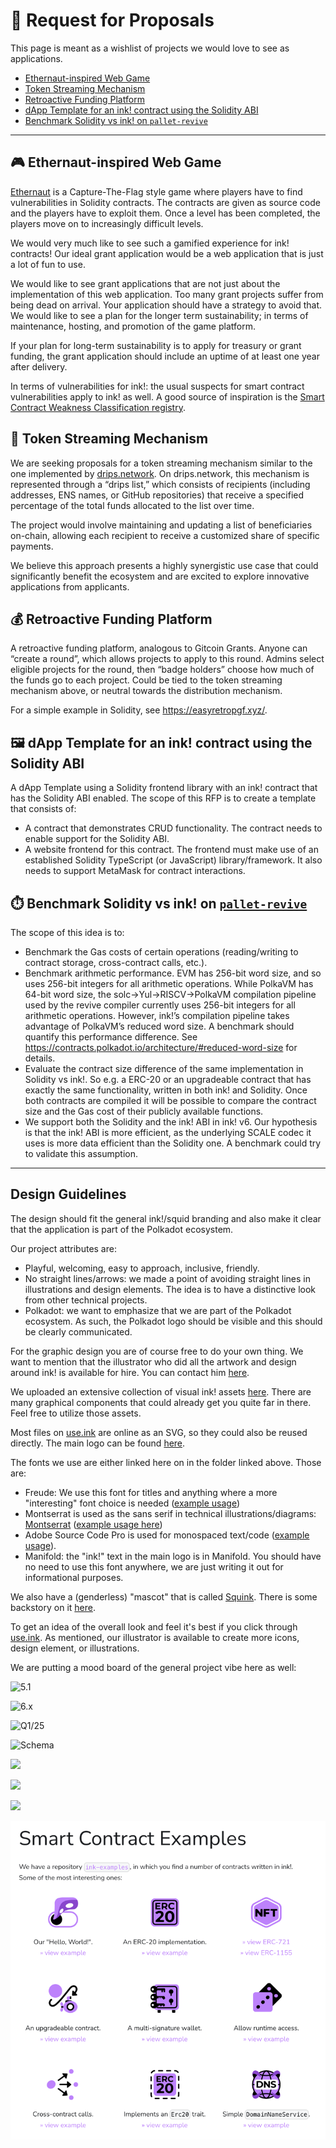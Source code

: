 # 📣 Request for Proposals

This page is meant as a wishlist of projects we would love to see
as applications.

- [Ethernaut-inspired Web Game](#-ethernaut-inspired-web-game)
- [Token Streaming Mechanism](#-token-streaming-mechanism)
- [Retroactive Funding Platform](#-retroactive-funding-platform)
- [dApp Template for an ink! contract using the Solidity ABI](#%EF%B8%8F-dapp-template-for-an-ink-contract-using-the-solidity-abi)
- [Benchmark Solidity vs ink! on `pallet-revive`](#%EF%B8%8F-benchmark-solidity-vs-ink-on-pallet-revive)

---

## 🎮 Ethernaut-inspired Web Game

[Ethernaut](https://ethernaut.openzeppelin.com/) is a Capture-The-Flag style
game where players have to find vulnerabilities in Solidity contracts.
The contracts are given as source code and the players have to exploit them.
Once a level has been completed, the players move on to increasingly difficult
levels.

We would very much like to see such a gamified experience for ink! contracts!
Our ideal grant application would be a web application that is just a lot of
fun to use.

We would like to see grant applications that are not just about the implementation
of this web application. Too many grant projects suffer from being dead on arrival.
Your application should have a strategy to avoid that. We would like to see a plan
for the longer term sustainability; in terms of maintenance, hosting, and promotion
of the game platform.

If your plan for long-term sustainability is to apply for treasury or grant funding,
the grant application should include an uptime of at least one year after delivery.

In terms of vulnerabilities for ink!: the usual suspects for smart contract
vulnerabilities apply to ink! as well. A good source of inspiration is the
[Smart Contract Weakness Classification registry](https://swcregistry.io/).

## 🚰 Token Streaming Mechanism

We are seeking proposals for a token streaming mechanism similar to the one implemented by [drips.network](https://www.drips.network/). On drips.network, this mechanism is represented through a “drips list,” which consists of recipients (including addresses, ENS names, or GitHub repositories) that receive a specified percentage of the total funds allocated to the list over time.

The project would involve maintaining and updating a list of beneficiaries on-chain, allowing each recipient to receive a customized share of specific payments.

We believe this approach presents a highly synergistic use case that could significantly benefit the ecosystem and are excited to explore innovative applications from applicants.

## 💰 Retroactive Funding Platform

A retroactive funding platform, analogous to Gitcoin Grants. Anyone can “create a round”, which allows projects to apply to this round. Admins select eligible projects for the round, then “badge holders” choose how much of the funds go to each project. Could be tied to the token streaming mechanism above, or neutral towards the distribution mechanism.

For a simple example in Solidity, see https://easyretropgf.xyz/.

## 🖼️ dApp Template for an ink! contract using the Solidity ABI

A dApp Template using a Solidity frontend library with an ink! contract that has the Solidity ABI enabled. The scope of this RFP is to create a template that consists of:

- A contract that demonstrates CRUD functionality. The contract needs to enable support for the Solidity ABI.
- A website frontend for this contract. The frontend must make use of an established Solidity TypeScript (or JavaScript) library/framework. It also needs to support MetaMask for contract interactions.

## ⏱️ Benchmark Solidity vs ink! on [`pallet-revive`](https://github.com/paritytech/polkadot-sdk/tree/master/substrate/frame/revive)

The scope of this idea is to:

- Benchmark the Gas costs of certain operations (reading/writing to contract storage, cross-contract calls, etc.).
- Benchmark arithmetic performance. EVM has 256-bit word size, and so uses 256-bit integers for all arithmetic operations. While PolkaVM has 64-bit word size, the solc→Yul→RISCV→PolkaVM compilation pipeline used by the revive compiler currently uses 256-bit integers for all arithmetic operations. However, ink!’s compilation pipeline takes advantage of PolkaVM’s reduced word size. A benchmark should quantify this performance difference. See https://contracts.polkadot.io/architecture/#reduced-word-size for details.
- Evaluate the contract size difference of the same implementation in Solidity vs ink!. So e.g. a ERC-20 or an upgradeable contract that has exactly the same functionality, written in both ink! and Solidity. Once both contracts are compiled it will be possible to compare the contract size and the Gas cost of their publicly available functions.
- We support both the Solidity and the ink! ABI in ink! v6. Our hypothesis is that the ink! ABI is more efficient, as the underlying SCALE codec it uses is more data efficient than the Solidity one. A benchmark could try to validate this assumption.


---

## Design Guidelines

The design should fit the general ink!/squid branding and also make it
clear that the application is part of the Polkadot ecosystem.

Our project attributes are:

* Playful, welcoming, easy to approach, inclusive, friendly.
* No straight lines/arrows: we made a point of avoiding straight
  lines in illustrations and design elements. The idea is to
  have a distinctive look from other technical projects.
* Polkadot: we want to emphasize that we are part of the Polkadot ecosystem.
  As such, the Polkadot logo should be visible and this should be clearly
  communicated.

For the graphic design you are of course free to do your own thing.
We want to mention that the illustrator who did all the artwork and design around
ink! is available for hire. You can contact him [here](https://dribbble.com/dmitrymoi).

We uploaded an extensive collection of visual ink! assets [here](https://drive.google.com/file/d/1Y4MAXwP0Fp_VvpgFpC5tYOdDZFkAbaK5/view?usp=sharing).
There are many graphical components that could already get you quite far in there.
Feel free to utilize those assets.

Most files on [use.ink](https://use.ink/) are online as an SVG, so they could also be reused directly.
The main logo can be found [here](https://use.ink/6.x/brand-assets/ink).

The fonts we use are either linked here on in the folder linked above.
Those are:

* Freude: We use this font for titles and anything where a more "interesting" font choice is needed ([example usage](https://use.ink/6.x/current-state))
* Montserrat is used as the sans serif in technical illustrations/diagrams: [Montserrat](https://fonts.google.com/specimen/Montserrat) ([example usage here](https://use.ink/img/kv.svg))
* Adobe Source Code Pro is used for monospaced text/code ([example usage](https://use.ink/assets/images/ink-substrate-e79085d5e963e7efd3ce90f17a711ba1.png)).
* Manifold: the "ink!" text in the main logo is in Manifold. You should have no need to use this font anywhere, we are just writing it out for informational purposes.

We also have a (genderless) "mascot" that is called [Squink](https://use.ink/6.x/brand-assets/ink/).
There is some backstory on it [here](https://use.ink/6.x/faq#who-is-squink).

To get an idea of the overall look and feel it's best if you click
through [use.ink](https://use.ink/).
As mentioned, our illustrator is available to create more icons, design element,
or illustrations.

We are putting a mood board of the general project vibe here as well:

![5.1](https://use.ink/img/title/ink!-5.1.svg)

![6.x](https://use.ink/img/title/ink!-6.0.svg)

![Q1/25](https://use.ink/img/title/q1-25.svg)

![Schema](https://use.ink/assets/images/ink-substrate-e79085d5e963e7efd3ce90f17a711ba1.png)

![](https://use.ink/assets/images/rpc-ccec58e60565046371859aaacd6475bd.svg)

![](https://use.ink/img/test-smart-contract-with-chain-snapshot.svg)

![](https://use.ink/img/storage-layout.svg)

![Icons](.images/bounty001-icons.png)
